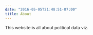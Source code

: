 ```yaml
---
date: "2016-05-05T21:48:51-07:00"
title: About
---
```


This website is all about political data viz.
